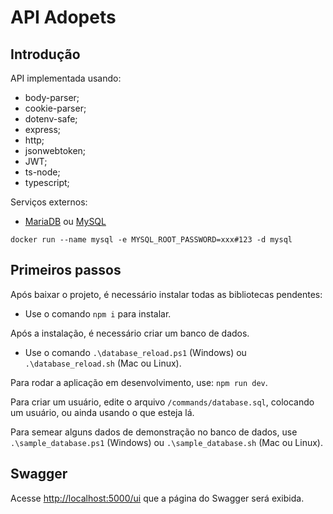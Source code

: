 # API Adopets

## Introdução

API implementada usando:

- body-parser;
- cookie-parser;
- dotenv-safe;
- express;
- http;
- jsonwebtoken;
- JWT;
- ts-node;
- typescript;

Serviços externos:

 <!-- TODO: Docker creation steps for MySql and Mongo DB -->
- [MariaDB](https://hub.docker.com/_/mariadb) ou [MySQL](https://hub.docker.com/_/mysql)

`docker run --name mysql -e MYSQL_ROOT_PASSWORD=xxx#123 -d mysql`

## Primeiros passos

Após baixar o projeto, é necessário instalar todas as bibliotecas pendentes:

<!-- TODO: All steps for running development application -->
- Use o comando `npm i` para instalar.

Após a instalação, é necessário criar um banco de dados.

- Use o comando `.\database_reload.ps1` (Windows) ou `.\database_reload.sh` (Mac ou Linux).

Para rodar a aplicação em desenvolvimento, use: `npm run dev`.

Para criar um usuário, edite o arquivo `/commands/database.sql`, colocando um usuário, ou ainda usando o que esteja lá.

Para semear alguns dados de demonstração no banco de dados, use `.\sample_database.ps1` (Windows) ou `.\sample_database.sh` (Mac ou Linux).

## Swagger

Acesse <http://localhost:5000/ui> que a página do Swagger será exibida.
